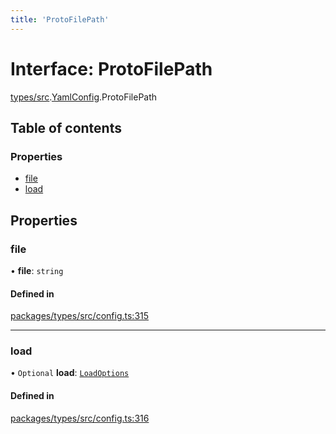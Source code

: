 ```yaml
---
title: 'ProtoFilePath'
---
```


# Interface: ProtoFilePath

[types/src](../modules/types_src).[YamlConfig](../modules/types_src.YamlConfig).ProtoFilePath

## Table of contents

### Properties

- [file](types_src.YamlConfig.ProtoFilePath#file)
- [load](types_src.YamlConfig.ProtoFilePath#load)

## Properties

### file

• **file**: `string`

#### Defined in

[packages/types/src/config.ts:315](https://github.com/Urigo/graphql-mesh/blob/master/packages/types/src/config.ts#L315)

___

### load

• `Optional` **load**: [`LoadOptions`](types_src.YamlConfig.LoadOptions)

#### Defined in

[packages/types/src/config.ts:316](https://github.com/Urigo/graphql-mesh/blob/master/packages/types/src/config.ts#L316)
